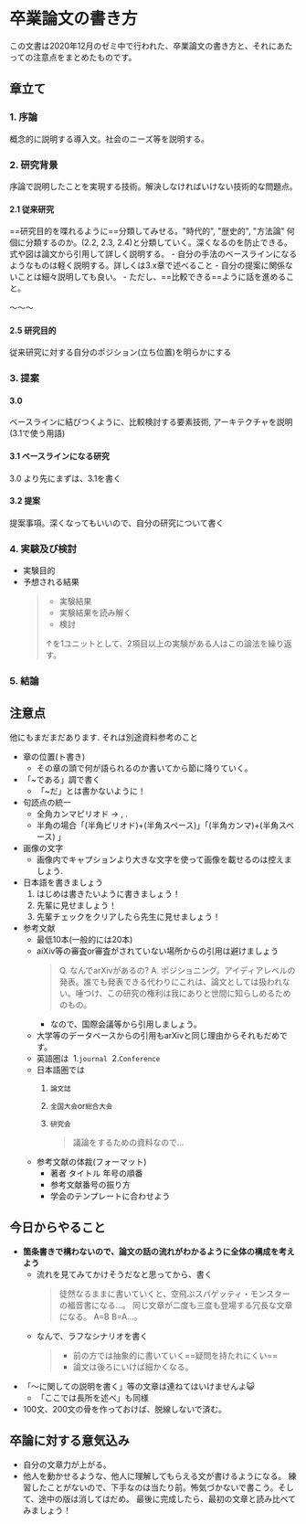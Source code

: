 # 卒業論文の書き方
この文書は2020年12月のゼミ中で行われた、卒業論文の書き方と、それにあたっての注意点をまとめたものです。
## 章立て
### 1. 序論
  概念的に説明する導入文。社会のニーズ等を説明する。


### 2. 研究背景
  序論で説明したことを実現する技術。解決しなければいけない技術的な問題点。
#### 2.1 従来研究
  ==研究目的を喋れるように==分類してみせる。"時代的", "歴史的", "方法論"
  何個に分類するのか。(2.2, 2.3, 2.4)と分類していく。深くなるのを防止できる。式や図は論文から引用して詳しく説明する。
    - 自分の手法のベースラインになるようなものは軽く説明する。詳しくは3.x章で述べること
    - 自分の提案に関係ないことは細々説明しても良い。
    - ただし、==比較できる==ように話を進めること。

～～～
#### 2.5 研究目的
従来研究に対する自分のポジション(立ち位置)を明らかにする


### 3. 提案
#### 3.0
ベースラインに結びつくように、比較検討する要素技術, アーキテクチャを説明(3.1で使う用語)
#### 3.1 ベースラインになる研究
3.0 より先にまずは、3.1を書く
#### 3.2 提案
提案事項。深くなってもいいので、自分の研究について書く
### 4. 実験及び検討
- 実験目的
- 予想される結果
  > - 実験結果
  > - 実験結果を読み解く
  > - 検討
  >
  > ↑を1ユニットとして、2項目以上の実験がある人はこの論法を繰り返す。
### 5. 結論





## 注意点

他にもまだまだあります. それは別途資料参考のこと

- 章の位置(ト書き)
  - その章の頭で何が語られるのか書いてから節に降りていく。
- 「~である」調で書く
  - 「~だ」とは書かないように！
- 句読点の統一
  - 全角カンマピリオド → , .
  - 半角の場合「(半角ピリオド)+(半角スペース)」「(半角カンマ)+(半角スペース) 」
- 画像の文字
  - 画像内でキャプションより大きな文字を使って画像を載せるのは控えましょう.
- 日本語を書きましょう
  1. はじめは書きたいように書きましょう！
  2. 先輩に見せましょう！
  3. 先輩チェックをクリアしたら先生に見せましょう！
- 参考文献
  - 最低10本(一般的には20本)
  - aiXiv等の審査or審査がされていない場所からの引用は避けましょう
    > Q. なんでarXivがあるの?
    > A. ポジショニング。アイディアレベルの発表。誰でも発表できる代わりにこれは、論文としては扱われない。唾つけ、この研究の権利は我にありと世間に知らしめるためのもの。
    - なので、国際会議等から引用しましょう。
  - 大学等のデータベースからの引用もarXivと同じ理由からそれもだめです。
  - 英語圏は
    ​	1.`journal`
    ​	2.`Conference`
  - 日本語圏では
    1. `論文誌`
    2. `全国大会`or`総合大会`
    3. `研究会`

       > 議論をするための資料なので...
  - 参考文献の体裁(フォーマット)
    - 著者 タイトル 年号の順番
    - 参考文献番号の振り方
    - 学会のテンプレートに合わせよう



## 今日からやること
- **箇条書きで構わないので、論文の話の流れがわかるように全体の構成を考えよう**
  - 流れを見てみてかけそうだなと思ってから、書く
    > 徒然なるままに書いていくと、空飛ぶスパゲッティ・モンスターの福音書になる...。
    > 同じ文章が二度も三度も登場する冗長な文章になる。
    > A=B B=A...。
  - なんで、ラフなシナリオを書く
    > - 前の方では抽象的に書いていく==疑問を持たれにくい==
    > - 論文は後ろにいけば細かくなる。
- 「～に関しての説明を書く」等の文章は連ねてはいけませんよ😺
  - 「ここでは長所を述べ」も同様
- 100文、200文の骨を作っておけば、脱線しないで済む。

## 卒論に対する意気込み
- 自分の文章力が上がる。
- 他人を動かせるような、他人に理解してもらえる文が書けるようになる。
練習したことがないので、下手なのは当たり前。怖気づかないで書こう。そして、途中の版は消してはだめ。
最後に完成したら、最初の文章と読み比べてみましょう！
